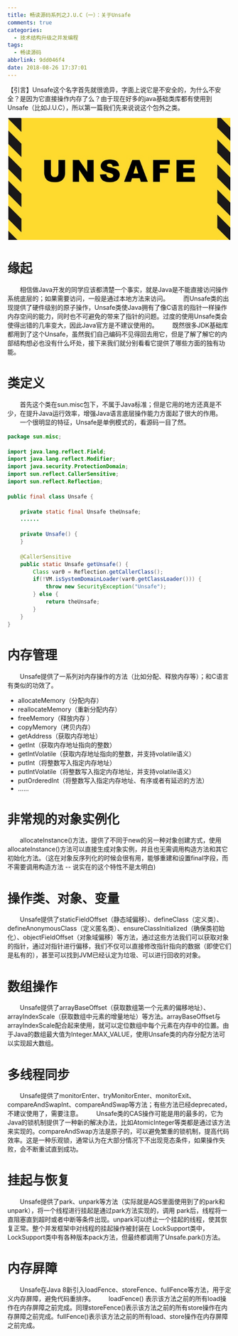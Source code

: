 ```yaml
---
title: 畅读源码系列之J.U.C（一）：关于Unsafe
comments: true
categories:
  - 技术结构升级之并发编程
tags:
  - 畅读源码
abbrlink: 9dd046f4
date: 2018-08-26 17:37:01
---
```

【引言】Unsafe这个名字首先就很诡异，字面上说它是不安全的，为什么不安全？是因为它直接操作内存了么？由于现在好多的java基础类库都有使用到Unsafe（比如J.U.C），所以第一篇我们先来说说这个包外之类。
<div align=center><img src="https://github.com/ttfisher/images/raw/master/2018/2018-08-29-04.jpg" width="500"/></div>
<!-- more -->

# 缘起
&emsp;&emsp;相信做Java开发的同学应该都清楚一个事实，就是Java是不能直接访问操作系统底层的；如果需要访问，一般是通过本地方法来访问。
&emsp;&emsp;而Unsafe类的出现提供了硬件级别的原子操作，Unsafe类使Java拥有了像C语言的指针一样操作内存空间的能力，同时也不可避免的带来了指针的问题。过度的使用Unsafe类会使得出错的几率变大，因此Java官方是不建议使用的。
&emsp;&emsp;既然很多JDK基础库都用到了这个Unsafe，虽然我们自己编码不见得回去用它，但是了解了解它的内部结构想必也没有什么坏处，接下来我们就分别看看它提供了哪些方面的独有功能。

# 类定义
&emsp;&emsp;首先这个类在sun.misc包下，不属于Java标准；但是它用的地方还真是不少，在提升Java运行效率，增强Java语言底层操作能力方面起了很大的作用。
&emsp;&emsp;一个很明显的特征，Unsafe是单例模式的，看源码一目了然。
```java
package sun.misc;

import java.lang.reflect.Field;
import java.lang.reflect.Modifier;
import java.security.ProtectionDomain;
import sun.reflect.CallerSensitive;
import sun.reflect.Reflection;

public final class Unsafe {

    private static final Unsafe theUnsafe;
    ......
    
    private Unsafe() {
    }

    @CallerSensitive
    public static Unsafe getUnsafe() {
        Class var0 = Reflection.getCallerClass();
        if(!VM.isSystemDomainLoader(var0.getClassLoader())) {
            throw new SecurityException("Unsafe");
        } else {
            return theUnsafe;
        }
    }
}
```

# 内存管理
&emsp;&emsp;Unsafe提供了一系列对内存操作的方法（比如分配、释放内存等）；和C语言有类似的功效了。
- allocateMemory（分配内存）
- reallocateMemory（重新分配内存）
- freeMemory（释放内存 ）
- copyMemory（拷贝内存）
- getAddress（获取内存地址）
- getInt（获取内存地址指向的整数）
- getIntVolatile（获取内存地址指向的整数，并支持volatile语义）
- putInt（将整数写入指定内存地址）
- putIntVolatile（将整数写入指定内存地址，并支持volatile语义）
- putOrderedInt（将整数写入指定内存地址、有序或者有延迟的方法）
- ......


# 非常规的对象实例化
&emsp;&emsp;allocateInstance()方法，提供了不同于new的另一种对象创建方式，使用allocateInstance()方法可以直接生成对象实例，并且也无需调用构造方法和其它初始化方法。（这在对象反序列化的时候会很有用，能够重建和设置final字段，而不需要调用构造方法 -- 说实在的这个特性不是太明白)

# 操作类、对象、变量
&emsp;&emsp;Unsafe提供了staticFieldOffset（静态域偏移）、defineClass（定义类）、defineAnonymousClass（定义匿名类）、ensureClassInitialized（确保类初始化）、objectFieldOffset（对象域偏移）等方法，通过这些方法我们可以获取对象的指针，通过对指针进行偏移，我们不仅可以直接修改指针指向的数据（即使它们是私有的），甚至可以找到JVM已经认定为垃圾、可以进行回收的对象。

# 数组操作
&emsp;&emsp;Unsafe提供了arrayBaseOffset（获取数组第一个元素的偏移地址）、arrayIndexScale（获取数组中元素的增量地址）等方法。arrayBaseOffset与arrayIndexScale配合起来使用，就可以定位数组中每个元素在内存中的位置。由于Java的数组最大值为Integer.MAX_VALUE，使用Unsafe类的内存分配方法可以实现超大数组。

# 多线程同步
&emsp;&emsp;Unsafe提供了monitorEnter、tryMonitorEnter、monitorExit、compareAndSwapInt、compareAndSwap等方法；有些方法已经deprecated，不建议使用了，需要注意。
&emsp;&emsp;Unsafe类的CAS操作可能是用的最多的，它为Java的锁机制提供了一种新的解决办法，比如AtomicInteger等类都是通过该方法来实现的。compareAndSwap方法是原子的，可以避免繁重的锁机制，提高代码效率。这是一种乐观锁，通常认为在大部分情况下不出现竞态条件，如果操作失败，会不断重试直到成功。

# 挂起与恢复
&emsp;&emsp;Unsafe提供了park、unpark等方法（实际就是AQS里面使用到了的park和unpark），将一个线程进行挂起是通过park方法实现的，调用 park后，线程将一直阻塞直到超时或者中断等条件出现。unpark可以终止一个挂起的线程，使其恢复正常。整个并发框架中对线程的挂起操作被封装在 LockSupport类中，LockSupport类中有各种版本pack方法，但最终都调用了Unsafe.park()方法。

# 内存屏障
&emsp;&emsp;Unsafe在Java 8新引入loadFence、storeFence、fullFence等方法，用于定义内存屏障，避免代码重排序。
&emsp;&emsp;loadFence() 表示该方法之前的所有load操作在内存屏障之前完成。同理storeFence()表示该方法之前的所有store操作在内存屏障之前完成。fullFence()表示该方法之前的所有load、store操作在内存屏障之前完成。

